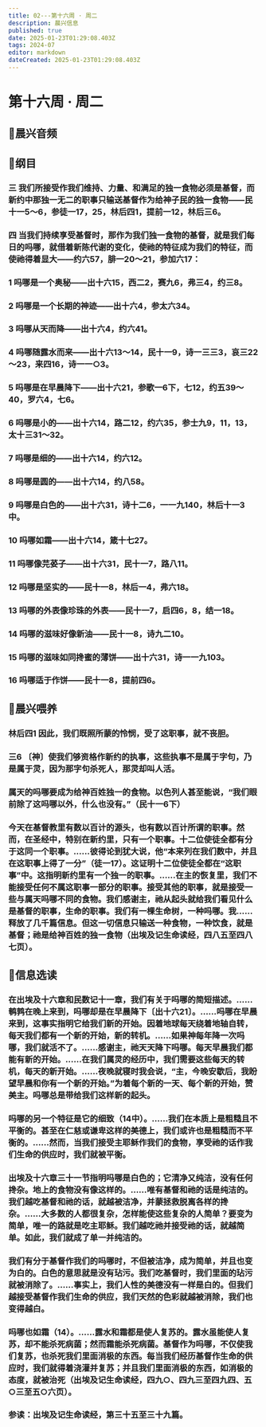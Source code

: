 ```yaml
---
title: 02---第十六周 · 周二
description: 晨兴信息
published: true
date: 2025-01-23T01:29:08.403Z
tags: 2024-07
editor: markdown
dateCreated: 2025-01-23T01:29:08.403Z
---
```


# 第十六周 · 周二

## 🎵晨兴音频

## 📖纲目

### 三	我们所接受作我们维持、力量、和满足的独一食物必须是基督，而新约中那独一无二的职事只输送基督作为给神子民的独一食物——民十一5～6，参徒一17，25，林后四1，提前一12，林后三6。

### 四	当我们持续享受基督时，那作为我们独一食物的基督，就是我们每日的吗哪，就借着新陈代谢的变化，使祂的特征成为我们的特征，而使祂得着显大——约六57，腓一20～21，参加六17：

### 1	吗哪是一个奥秘——出十六15，西二2，赛九6，弗三4，约三8。

### 2	吗哪是一个长期的神迹——出十六4，参太六34。

### 3	吗哪从天而降——出十六4，约六41。

### 4	吗哪随露水而来——出十六13～14，民十一9，诗一三三3，哀三22～23，来四16，诗一一○3。

### 5	吗哪是在早晨降下——出十六21，参歌一6下，七12，约五39～40，罗六4，七6。

### 6	吗哪是小的——出十六14，路二12，约六35，参士九9，11，13，太十三31～32。

### 7	吗哪是细的——出十六14，约六12。

### 8	吗哪是圆的——出十六14，约八58。

### 9	吗哪是白色的——出十六31，诗十二6，一一九140，林后十一3中。

### 10	吗哪如霜——出十六14，箴十七27。

### 11	吗哪像芫荽子——出十六31，民十一7，路八11。

### 12	吗哪是坚实的——民十一8，林后一4，弗六18。

### 13	吗哪的外表像珍珠的外表——民十一7，启四6，8，结一18。

### 14	吗哪的滋味好像新油——民十一8，诗九二10。

### 15	吗哪的滋味如同搀蜜的薄饼——出十六31，诗一一九103。

### 16	吗哪适于作饼——民十一8，提前四6。

## 📖晨兴喂养

### **林后四1**    **因此，我们既照所蒙的怜悯，受了这职事，就不丧胆。**

### **三6**    **〔神〕使我们够资格作新约的执事，这些执事不是属于字句，乃是属于灵，因为那字句杀死人，那灵却叫人活。**

### 属天的吗哪要成为给神百姓独一的食物。以色列人甚至能说，“我们眼前除了这吗哪以外，什么也没有。”（民十一6下）

### 今天在基督教里有数以百计的源头，也有数以百计所谓的职事。然而，在圣经中，特别在新约里，只有一个职事。十二位使徒全都有分于这同一个职事。……彼得论到犹大说，他“本来列在我们数中，并且在这职事上得了一分”（徒一17）。这证明十二位使徒全都在“这职事”中。这指明新约里有一个独一的职事。……在主的恢复里，我们不能接受任何不属这职事一部分的职事。接受其他的职事，就是接受一些与属天吗哪不同的食物。我们感谢主，祂从起头就给我们看见什么是基督的职事，生命的职事。我们有一棵生命树，一种吗哪。我……释放了几千篇信息。但这一切信息只输送一种食物，一种饮食，就是基督；祂是给神百姓的独一食物（出埃及记生命读经，四八五至四八七页）。

## 📖信息选读

### 在出埃及十六章和民数记十一章，我们有关于吗哪的简短描述。……鹌鹑在晚上来到，吗哪却是在早晨降下〔出十六21〕。……吗哪在早晨来到，这事实指明它给我们新的开始。因着地球每天绕着地轴自转，每天我们都有一个新的开始，新的转机。……如果神每年降一次吗哪，我们就活不了。……感谢主，祂天天降下吗哪。每天早晨我们都能有新的开始。……在我们属灵的经历中，我们需要这些每天的转机，每天的新开始。……夜晚就寝时我会说，“主，今晚安歇后，我盼望早晨和你有一个新的开始。”为着每个新的一天、每个新的开始，赞美主。吗哪总是带给我们这样新的起头。

### 吗哪的另一个特征是它的细致（14中）。……我们在本质上是粗糙且不平衡的。甚至在仁慈或谦卑这样的美德上，我们或许也是粗糙而不平衡的。……然而，当我们接受主耶稣作我们的食物，享受祂的话作我们生命的供应时，我们就被平衡。

### 出埃及十六章三十一节指明吗哪是白色的；它清净又纯洁，没有任何搀杂。地上的食物没有像这样的。……唯有基督和祂的话是纯洁的。我们越吃基督和祂的话，就越被洁净，并蒙拯救脱离各样的搀杂。……大多数的人都很复杂，怎样能使这些复杂的人简单？要变为简单，唯一的路就是吃主耶稣。我们越吃祂并接受祂的话，就越简单。如此，我们就成了单一并纯洁的。

### 我们有分于基督作我们的吗哪时，不但被洁净，成为简单，并且也变为白的。白色的意思就是没有玷污。我们吃基督时，我们里面的玷污就被消除了。……事实上，我们人性的美德没有一样是白的。但我们越接受基督作我们生命的供应，我们天然的色彩就越被消除，我们也变得越白。

### 吗哪也如霜（14）。……露水和霜都是使人复苏的。露水虽能使人复苏，却不能杀死病菌；然而霜能杀死病菌。基督作为吗哪，不仅使我们复苏，也杀死我们里面消极的东西。每当我们经历基督作生命的供应时，我们就得着浇灌并复苏；并且我们里面消极的东西，如消极的态度，就被治死（出埃及记生命读经，四九○、四九三至四九四、五○三至五○六页）。

### 参读：出埃及记生命读经，第三十五至三十九篇。
<!-- Google tag (gtag.js) -->
<script async src="https://www.googletagmanager.com/gtag/js?id=G-1P8709Z16T"></script>
<script>
  window.dataLayer = window.dataLayer || [];
  function gtag(){dataLayer.push(arguments);}
  gtag('js', new Date());

  gtag('config', 'G-1P8709Z16T');
</script>
